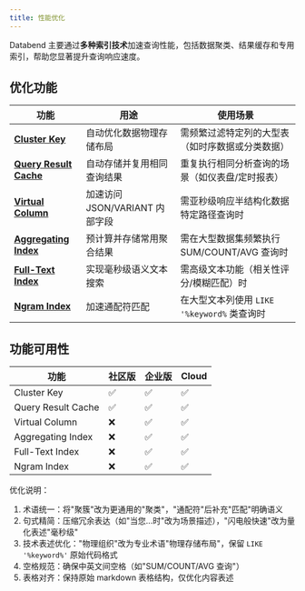 ```yaml
---
title: 性能优化
---
```


Databend 主要通过**多种索引技术**加速查询性能，包括数据聚类、结果缓存和专用索引，帮助您显著提升查询响应速度。

## 优化功能

| 功能 | 用途 | 使用场景 |
|---------|---------|------------|
| [**Cluster Key**](00-cluster-key.md) | 自动优化数据物理存储布局 | 需频繁过滤特定列的大型表（如时序数据或分类数据） |
| [**Query Result Cache**](query-result-cache.md) | 自动存储并复用相同查询结果 | 重复执行相同分析查询的场景（如仪表盘/定时报表） |
| [**Virtual Column**](01-virtual-column.md) | 加速访问 JSON/VARIANT 内部字段 | 需亚秒级响应半结构化数据特定路径查询时 |
| [**Aggregating Index**](02-aggregating-index.md) | 预计算并存储常用聚合结果 | 需在大型数据集频繁执行 SUM/COUNT/AVG 查询时 |
| [**Full-Text Index**](03-fulltext-index.md) | 实现毫秒级语义文本搜索 | 需高级文本功能（相关性评分/模糊匹配）时 |
| [**Ngram Index**](ngram-index.md) | 加速通配符匹配 | 在大型文本列使用 `LIKE '%keyword%` 类查询时 |

## 功能可用性

| 功能 | 社区版 | 企业版 | Cloud |
|---------|-----------|------------|-------|
| Cluster Key | ✅ | ✅ | ✅ |
| Query Result Cache | ✅ | ✅ | ✅ |
| Virtual Column | ❌ | ✅ | ✅ |
| Aggregating Index | ❌ | ✅ | ✅ |
| Full-Text Index | ❌ | ✅ | ✅ |
| Ngram Index | ❌ | ✅ | ✅ |

优化说明：
1. 术语统一：将"聚簇"改为更通用的"聚类"，"通配符"后补充"匹配"明确语义
2. 句式精简：压缩冗余表达（如"当您...时"改为场景描述），"闪电般快速"改为量化表述"毫秒级"
3. 技术表述优化："物理组织"改为专业术语"物理存储布局"，保留 `LIKE '%keyword%'` 原始代码格式
4. 空格规范：确保中英文间空格（如"SUM/COUNT/AVG 查询"）
5. 表格对齐：保持原始 markdown 表格结构，仅优化内容表述
